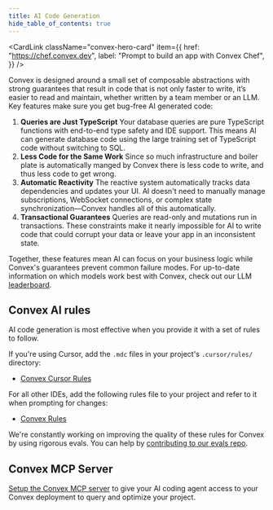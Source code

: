 ```yaml
---
title: AI Code Generation
hide_table_of_contents: true
---
```


<CardLink
  className="convex-hero-card"
  item={{
    href: "https://chef.convex.dev",
    label: "Prompt to build an app with Convex Chef",
  }}
/>

Convex is designed around a small set of composable abstractions with strong
guarantees that result in code that is not only faster to write, it’s easier to
read and maintain, whether written by a team member or an LLM. Key features make
sure you get bug-free AI generated code:

1. **Queries are Just TypeScript** Your database queries are pure TypeScript
   functions with end-to-end type safety and IDE support. This means AI can
   generate database code using the large training set of TypeScript code
   without switching to SQL.
1. **Less Code for the Same Work** Since so much infrastructure and boiler plate
   is automatically manged by Convex there is less code to write, and thus less
   code to get wrong.
1. **Automatic Reactivity** The reactive system automatically tracks data
   dependencies and updates your UI. AI doesn't need to manually manage
   subscriptions, WebSocket connections, or complex state synchronization—Convex
   handles all of this automatically.
1. **Transactional Guarantees** Queries are read-only and mutations run in
   transactions. These constraints make it nearly impossible for AI to write
   code that could corrupt your data or leave your app in an inconsistent state.

Together, these features mean AI can focus on your business logic while Convex's
guarantees prevent common failure modes. For up-to-date information on which
models work best with Convex, check out our LLM
[leaderboard](https://convex.dev/llm-leaderboard).

## Convex AI rules

AI code generation is most effective when you provide it with a set of rules to
follow.

If you're using Cursor, add the `.mdc` files in your project's `.cursor/rules/`
directory:

- [Convex Cursor Rules](https://convex.link/convex_rules.mdc)

For all other IDEs, add the following rules file to your project and refer to it
when prompting for changes:

- [Convex Rules](https://convex.link/convex_rules.txt)

We're constantly working on improving the quality of these rules for Convex by
using rigorous evals. You can help by
[contributing to our evals repo](https://github.com/get-convex/convex-evals).

## Convex MCP Server

[Setup the Convex MCP server](/docs/ai/convex-mcp-server.mdx) to give your AI
coding agent access to your Convex deployment to query and optimize your
project.
